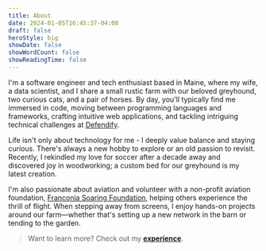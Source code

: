 ```yaml
---
title: About
date: 2024-01-05T16:45:37-04:00
draft: false
heroStyle: big
showDate: false
showWordCount: false
showReadingTime: false
---
```


I'm a software engineer and tech enthusiast based in Maine, where my wife, a data scientist, and I share a small rustic farm with our beloved greyhound, two curious cats, and a pair of horses. By day, you'll typically find me immersed in code, moving between programming languages and frameworks, crafting intuitive web applications, and tackling intriguing technical challenges at [Defendify](https://defendify.com).

Life isn't only about technology for me - I deeply value balance and staying curious. There's always a new hobby to explore or an old passion to revisit. Recently, I rekindled my love for soccer after a decade away and discovered joy in woodworking; a custom bed for our greyhound is my latest creation.

I'm also passionate about aviation and volunteer with a non-profit aviation foundation, [Franconia Soaring Foundation](https://soarfranconia.org), helping others experience the thrill of flight. When stepping away from screens, I enjoy hands-on projects around our farm—whether that's setting up a new network in the barn or tending to the garden.

> Want to learn more? Check out my [**experience**](/resume).
